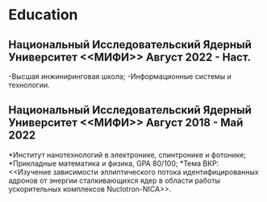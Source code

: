 # Education
## Национальный Исследовательский Ядерный Университет <<МИФИ>> Август 2022 - Наст.
-Высшая инжиниринговая школа; 
-Информационные системы и технологии.

## Национальный Исследовательский Ядерный Университет <<МИФИ>> Август 2018 - Май 2022
*Институт нанотехнологий в электронике, спинтронике и фотонике; 
*Прикладные математика и физика,  GPA 80/100; 
*Тема ВКР: <<Изучение зависимости эллиптического потока идентифицированных адронов от энергии сталкивающихся ядер в области работы ускорительных комплексов Nuclotron-NICA>>.


